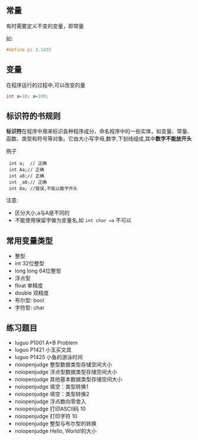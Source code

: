 ## 常量

有时需要定义不变的变量，即常量

如:

```c
#define pi 3.1415
```
## 变量

在程序运行的过程中,可以改变的量

```c
int a=10; a=100;
```
## 标识符的书规则

**标识符**在程序中用来标识各种程序成分，命名程序中的一些实体，如变量、常量、函数、类型和符号等对象。它由大小写字母,数字,下划线组成,其中**数字不能放开头**

例子

```
 int a;  // 正确
 int Aa;// 正确
 int a8;// 正确
 int _a8;// 正确
 int 8a; //错误,不能以数字开头
```

注意:

 - 区分大小,a与A是不同的
 - 不能使用保留字做为变量名,如 `int char =a` 不可以

## 常用变量类型

 - 整型
  - int 32位整型
  - long long 64位整型
 - 浮点型
  - float 单精度
  - double 双精度
 - 布尔型: bool
 - 字符型: char

## 练习题目

- luguo P1001 A+B Problem
- luguo P1421 小玉买文具
- luguo P1425 小鱼的游泳时间
- noiopenjudge 整型数据类型存储空间大小
- noiopenjudge 浮点型数据类型存储空间大小
- noiopenjudge 其他基本数据类型存储空间大小
- noiopenjudge 填空：类型转换1
- noiopenjudge 填空：类型转换2
- noiopenjudge 浮点数向零舍入
- noiopenjudge 打印ASCII码	10
- noiopenjudge 打印字符	10
- noiopenjudge 整型与布尔型的转换
- noiopenjudge Hello, World!的大小
